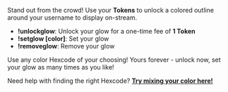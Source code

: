 Stand out from the crowd! Use your **Tokens** to unlock a colored outline around your username to display on-stream.

- **!unlockglow**: Unlock your glow for a one-time fee of **1 Token**
- **!setglow [color]**: Set your glow
- **!removeglow**: Remove your glow

Use any color Hexcode of your choosing!
Yours forever - unlock now, set your glow as many times as you like!

Need help with finding the right Hexcode? [**Try mixing your color here!**](https://www.w3schools.com/colors/colors_picker.asp)
